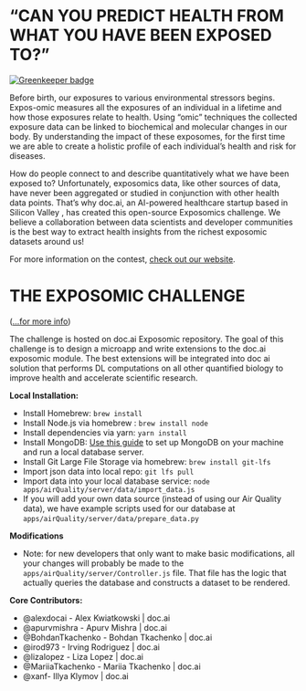 # **“CAN YOU PREDICT HEALTH FROM WHAT YOU HAVE BEEN EXPOSED TO?”**

[![Greenkeeper badge](https://badges.greenkeeper.io/doc-ai/exposomics.svg)](https://greenkeeper.io/)

Before birth, our exposures to various environmental stressors begins. Expos-omic measures all the exposures of an individual in a  lifetime and how those exposures relate to health. Using “omic” techniques the collected exposure data can be linked to biochemical and molecular changes in our body. By understanding the impact of these exposomes, for the first time we are able to create a holistic profile of each individual’s health and risk for diseases.

How do people connect to and describe quantitatively what we have been exposed to? Unfortunately, exposomics data, like other sources of data, have never been aggregated or studied in conjunction with other health data points. That’s why doc.ai, an AI-powered healthcare startup based in Silicon Valley , has created this open-source Exposomics challenge. We believe a collaboration between data scientists and developer communities is the best way to extract health insights from the richest exposomic datasets around us!

For more information on the contest, [check out our website](doc-ai.github.io/exposomics).

# **THE EXPOSOMIC CHALLENGE**
([…for more info](https://doc-ai.github.io/exposomics/manual/details.html))

The challenge is hosted on doc.ai Exposomic repository. The goal of this challenge is to design a microapp and write extensions to the doc.ai exposomic module. The best extensions will be integrated into doc ai solution that performs DL computations on all other quantified biology to improve health and accelerate scientific research.


**Local Installation:**
- Install Homebrew: `brew install`
- Install Node.js via homebrew : `brew install node`
- Install dependencies via yarn: `yarn install`
- Install MongoDB: [Use this guide](https://docs.mongodb.com/getting-started/shell/installation/) to set up MongoDB on your machine and run a local database server.
- Install Git Large File Storage via homebrew: `brew install git-lfs`
- Import json data into local repo: `git lfs pull`
- Import data into your local database service: `node apps/airQuality/server/data/import_data.js`
- If you will add your own data source (instead of using our Air Quality data), we have example scripts used for our database at `apps/airQuality/server/data/prepare_data.py`

**Modifications**
- Note: for new developers that only want to make basic modifications, all your changes will probably be made to the `apps/airQuality/server/Controller.js` file. That file has the logic that actually queries the database and constructs a dataset to be rendered.

**Core Contributors:**
- @alexdocai - 	Alex Kwiatkowski | doc.ai
- @apurvmishra - Apurv Mishra | doc.ai
- @BohdanTkachenko - Bohdan Tkachenko | doc.ai
- @irod973 - Irving Rodriguez | doc.ai
- @lizalopez - Liza Lopez | doc.ai
- @MariiaTkachenko - Mariia Tkachenko | doc.ai
- @xanf- Illya Klymov | doc.ai
